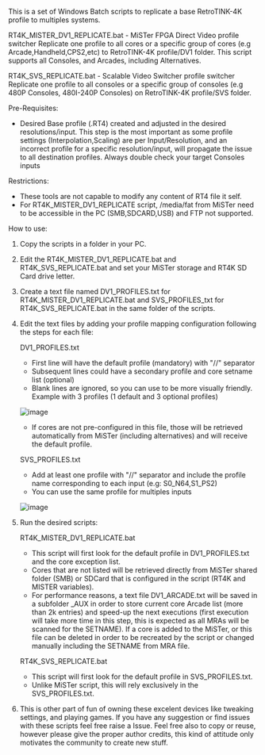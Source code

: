 This is a set of Windows Batch scripts to replicate a base RetroTINK-4K profile to multiples systems.

RT4K_MISTER_DV1_REPLICATE.bat - MiSTer FPGA Direct Video profile switcher
Replicate one profile to all cores or a specific group of cores (e.g Arcade,Handheld,CPS2,etc) to RetroTINK-4K profile/DV1 folder.
This script supports all Consoles, and Arcades, including Alternatives.

RT4K_SVS_REPLICATE.bat - Scalable Video Switcher profile switcher
Replicate one profile to all consoles or a specific group of consoles (e.g 480P Consoles, 480I-240P Consoles) on RetroTINK-4K profile/SVS folder. 


Pre-Requisites:
- Desired Base profile (.RT4) created and adjusted in the desired resolutions/input.
  This step is the most important as some profile settings (Interpolation,Scaling) are per Input/Resolution, and an incorrect profile for a specific resolution/input, will propagate the issue to all destination profiles.
  Always double check your target Consoles inputs

Restrictions:
- These tools are not capable to modify any content of RT4 file it self.
- For RT4K_MISTER_DV1_REPLICATE script, /media/fat from MiSTer need to be accessible in the PC (SMB,SDCARD,USB) and FTP not supported.

How to use:

1) Copy the scripts in a folder in your PC.
2) Edit the RT4K_MISTER_DV1_REPLICATE.bat and RT4K_SVS_REPLICATE.bat and set your MiSTer storage and RT4K SD Card drive letter.
3) Create a text file named DV1_PROFILES.txt for RT4K_MISTER_DV1_REPLICATE.bat and SVS_PROFILES_txt for RT4K_SVS_REPLICATE.bat in the same folder of the scripts.
4) Edit the text files by adding  your profile mapping configuration following the steps for each file:
   
   DV1_PROFILES.txt
      - First line will have the default profile (mandatory) with "//" separator
      - Subsequent lines could have a secondary profile and core setname list (optional)
      - Blank lines are ignored, so you can use to be more visually friendly.
      Example with 3 profiles (1 default and 3 optional profiles)

      ![image](https://github.com/user-attachments/assets/c6b4197c-3dbc-414c-89b2-5bfbc70e4eb0)

   
      - If cores are not pre-configured in this file, those will be retrieved automatically from MiSTer (including alternatives) and will receive the default profile.

   SVS_PROFILES.txt
      - Add at least one profile with "//" separator and include the profile name corresponding to each input (e.g: S0_N64,S1_PS2)
      - You can use the same profile for multiples inputs
        
      ![image](https://github.com/user-attachments/assets/ba4a6aab-dfc4-4e18-8bbb-45835c668d42)


5) Run the desired scripts:
   
   RT4K_MISTER_DV1_REPLICATE.bat
      - This script will first look for the default profile in DV1_PROFILES.txt and the core exception list.
      - Cores that are not listed will be retrieved directly from MiSTer shared folder (SMB) or SDCard that is configured in the script (RT4K and MISTER variables).
      - For performance reasons, a text file DV1_ARCADE.txt will be saved in a subfolder _AUX in order to store current core Arcade list (more than 2k entries) and speed-up the next executions (first execution will take more time in this step, this is expected as all MRAs will be scanned for the SETNAME). If a core is added to the MiSTer, or this file can be deleted in order to be recreated by the script or changed manually including the SETNAME from MRA file.

                
   RT4K_SVS_REPLICATE.bat
      - This script will first look for the default profile in SVS_PROFILES.txt.
      - Unlike MiSTer script, this will rely exclusively in the SVS_PROFILES.txt.

6) This is other part of fun of owning these excelent devices like tweaking settings, and playing games.
   If you have any suggestion or find issues with these scripts feel free raise a Issue. Feel free also to copy or reuse, however please give the proper author credits, this kind of attitude only motivates the community to create new stuff.
